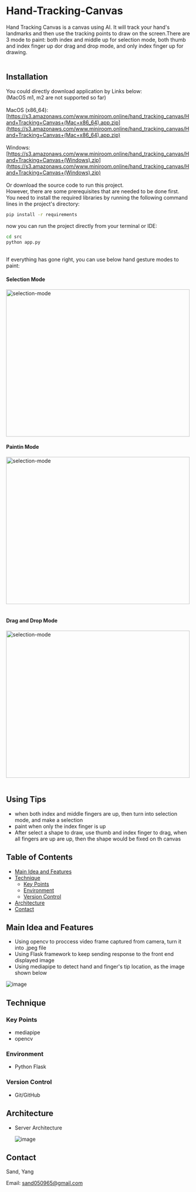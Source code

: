 # Hand-Tracking-Canvas

Hand Tracking Canvas is a canvas using AI. It will track your hand's landmarks and then use the tracking points to draw on the screen.There are 3 mode to paint: both index and middle up for selection mode, both thumb and index finger up dor drag and drop mode, and only index finger up for drawing.
<br/>
<br/>

## Installation


You could directly download application by Links below:
<br/>
(MacOS m1, m2 are not supported so far)
<br/>
<br/>
MacOS (x86_64): 
<br/>
[https://s3.amazonaws.com/www.miniroom.online/hand_tracking_canvas/Hand+Tracking+Canvas+(Mac+x86_64).app.zip](https://s3.amazonaws.com/www.miniroom.online/hand_tracking_canvas/Hand+Tracking+Canvas+(Mac+x86_64).app.zip)
<br/>
<br/>
Windows: 
<br/>
[https://s3.amazonaws.com/www.miniroom.online/hand_tracking_canvas/Hand+Tracking+Canvas+(Windows).zip](https://s3.amazonaws.com/www.miniroom.online/hand_tracking_canvas/Hand+Tracking+Canvas+(Windows).zip)
<br/>
<br/>
Or download the source code to run this project.
<br/>
However, there are some prerequisites that are needed to be done first.
<br/>
You need to install the required libraries by running the following command lines in the project's directory:
```bash
pip install -r requirements
```

now you can run the project directly from your terminal or IDE:

```bash
cd src
python app.py
```

<br/>
If everything has gone right, you can use below hand gesture modes to paint:
<br/>

#### Selection Mode

<img src="https://github.com/sand050965/Hand-Tracking-Canvas/blob/main/readme/selection-mode.gif?raw=true" width = "500" height = "400" alt="selection-mode" align="center" />
<br/>

#### Paintin Mode

<img src="https://github.com/sand050965/Hand-Tracking-Canvas/blob/main/readme/painting-mode.gif?raw=true" width = "500" height = "400" alt="selection-mode" align="center" />
<br/>
<br/>

#### Drag and Drop Mode

<img src="https://github.com/sand050965/Hand-Tracking-Canvas/blob/main/readme/drag-and-drop-mode.gif?raw=true" width = "500" height = "400" alt="selection-mode" align="center" />
<br/>
<br/>

## Using Tips
- when both index and middle fingers are up, then turn into selection mode, and make a selection
- paint when only the index finger is up
- After select a shape to draw, use thumb and index finger to drag, when all fingers are up are up, then the shape would be fixed on th canvas


## Table of Contents

- [Main Idea and Features](#main-idea-and-features)
- [Technique](#technique)
  - [Key Points](#key-points)
  - [Environment](#environment)
  - [Version Control](#version-control)
- [Architecture](#architecture)
- [Contact](#contact)

## Main Idea and Features

- Using opencv to proccess video frame captured from camera, turn it into .jpeg file
- Using Flask framework to keep sending response to the front end displayed image
- Using mediapipe to detect hand and finger's tip location, as the image shown below

![image](https://media.geeksforgeeks.org/wp-content/uploads/20210802154942/HandLandmarks.png)

## Technique

### Key Points

- mediapipe
- opencv

### Environment

- Python Flask

### Version Control

- Git/GitHub


## Architecture

- Server Architecture

  ![image]()

## Contact

Sand, Yang
<br/>

Email: sand050965@gmail.com
